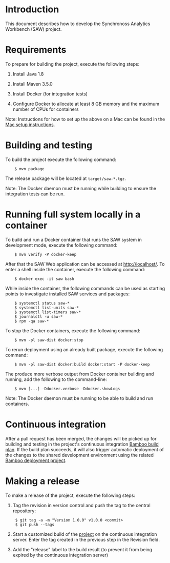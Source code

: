 # Introduction

This document describes how to develop the Synchronoss Analytics
Workbench (SAW) project.

# Requirements

To prepare for building the project, execute the following steps:

1. Install Java 1.8

2. Install Maven 3.5.0

3. Install Docker (for integration tests)

4. Configure Docker to allocate at least 8 GB memory and the maximum
   number of CPUs for containers

Note: Instructions for how to set up the above on a Mac can be found
in the [Mac setup instructions](development-mac.md).

# Building and testing

To build the project execute the following command:

        $ mvn package

The release package will be located at `target/saw-*.tgz`.

Note: The Docker daemon must be running while building to ensure the
integration tests can be run.

# Running full system locally in a container

To build and run a Docker container that runs the SAW system in
development mode, execute the following command:

        $ mvn verify -P docker-keep

After that the SAW Web application can be accessed
at [http://localhost/](http://localhost/).  To enter a shell inside
the container, execute the following command:

        $ docker exec -it saw bash

While inside the container, the following commands can be used as
starting points to investigate installed SAW services and packages:

        $ systemctl status saw-*
        $ systemctl list-units saw-*
        $ systemctl list-timers saw-*
        $ journalctl -u saw-*
        $ rpm -qa saw-*

To stop the Docker containers, execute the following command:

        $ mvn -pl saw-dist docker:stop

To rerun deployment using an already built package, execute the
following command:

        $ mvn -pl saw-dist docker:build docker:start -P docker-keep

The produce more verbose output from Docker container building and
running, add the following to the command-line:

        $ mvn [...] -Ddocker.verbose -Ddocker.showLogs 

Note: The Docker daemon must be running to be able to build and run
containers.

# Continuous integration

After a pull request has been merged, the changes will be picked up
for building and testing in the project's continuous integration
[Bamboo build plan].  If the build plan succeeds, it will also trigger
automatic deployment of the changes to the shared development
environment using the related [Bamboo deployment project].

[Bamboo build plan]: https://bamboo.synchronoss.net:8443/browse/BDA-BDASAW
[Bamboo deployment project]: https://bamboo.synchronoss.net:8443/browse/BDA-BDASAW/deployments

# Making a release

To make a release of the project, execute the following steps:

1. Tag the revision in version control and push the tag to the central
   repository:

        $ git tag -a -m "Version 1.0.0" v1.0.0 <commit>
        $ git push --tags

2. Start a customized build of the [project] on the continuous
   integration server.  Enter the tag created in the previous step in
   the Revision field.

3. Add the "release" label to the build result (to prevent it from
   being expired by the continuous integration server)

[project]: https://bamboo.synchronoss.net:8443/browse/BDA-BDASAW
